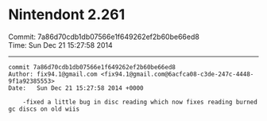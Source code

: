 # Nintendont 2.261
Commit: 7a86d70cdb1db07566e1f649262ef2b60be66ed8  
Time: Sun Dec 21 15:27:58 2014   

-----

```
commit 7a86d70cdb1db07566e1f649262ef2b60be66ed8
Author: fix94.1@gmail.com <fix94.1@gmail.com@6acfca08-c3de-247c-4448-9f1a92385553>
Date:   Sun Dec 21 15:27:58 2014 +0000

    -fixed a little bug in disc reading which now fixes reading burned gc discs on old wiis
```
